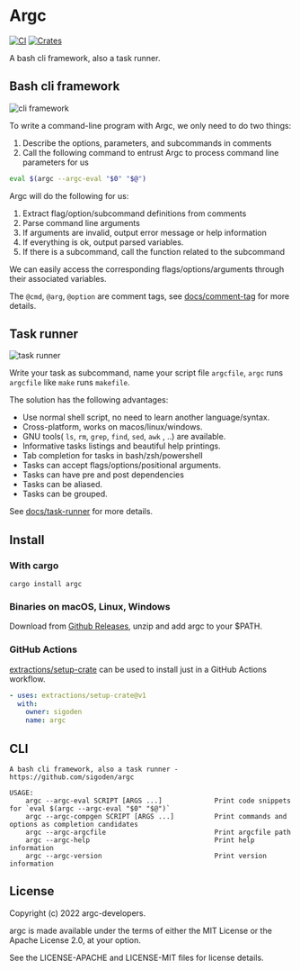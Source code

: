# Argc

[![CI](https://github.com/sigoden/argc/actions/workflows/ci.yaml/badge.svg)](https://github.com/sigoden/argc/actions/workflows/ci.yaml)
[![Crates](https://img.shields.io/crates/v/argc.svg)](https://crates.io/crates/argc)

A bash cli framework, also a task runner.

## Bash cli framework

![cli framework](https://user-images.githubusercontent.com/4012553/182050295-8f6f5fe1-b1b1-49ab-afb4-8d81dbb08ee2.gif)

To write a command-line program with Argc, we only need to do two things:

1. Describe the options, parameters, and subcommands in comments
2. Call the following command to entrust Argc to process command line parameters for us


```sh
eval $(argc --argc-eval "$0" "$@")
```

Argc will do the following for us:

1. Extract flag/option/subcommand definitions from comments
2. Parse command line arguments
3. If arguments are invalid, output error message or help information
4. If everything is ok, output parsed variables.
5. If there is a subcommand, call the function related to the subcommand

We can easily access the corresponding flags/options/arguments through their associated variables.

The `@cmd`, `@arg`, `@option` are comment tags, see [docs/comment-tag](docs/comment-tag.md) for more details.

## Task runner

![task runner](https://user-images.githubusercontent.com/4012553/182050290-a1bc377c-6562-4097-b102-44dee55cf9a3.png)

Write your task as subcommand, name your script file `argcfile`, `argc` runs `argcfile` like `make` runs `makefile`.

The solution has the following advantages:

- Use normal shell script, no need to learn another language/syntax.
- Cross-platform, works on macos/linux/windows.
- GNU tools( `ls`, `rm`, `grep`, `find`, `sed`, `awk` , ..) are available.
- Informative tasks listings and beautiful help printings.
- Tab completion for tasks in bash/zsh/powershell
- Tasks can accept flags/options/positional arguments.
- Tasks can have pre and post dependencies
- Tasks can be aliased.
- Tasks can be grouped.

See [docs/task-runner](docs/task-runner.md) for more details.

## Install

### With cargo

```
cargo install argc
```

### Binaries on macOS, Linux, Windows

Download from [Github Releases](https://github.com/sigoden/argc/releases), unzip and add argc to your $PATH.

### GitHub Actions

[extractions/setup-crate](https://github.com/marketplace/actions/setup-just) can be used to install just in a GitHub Actions workflow.

```yaml
- uses: extractions/setup-crate@v1
  with:
    owner: sigoden
    name: argc
```

## CLI

```
A bash cli framework, also a task runner - https://github.com/sigoden/argc

USAGE:
    argc --argc-eval SCRIPT [ARGS ...]             Print code snippets for `eval $(argc --argc-eval "$0" "$@")`
    argc --argc-compgen SCRIPT [ARGS ...]          Print commands and options as completion candidates 
    argc --argc-argcfile                           Print argcfile path
    argc --argc-help                               Print help information
    argc --argc-version                            Print version information
```

## License

Copyright (c) 2022 argc-developers.

argc is made available under the terms of either the MIT License or the Apache License 2.0, at your option.

See the LICENSE-APACHE and LICENSE-MIT files for license details.